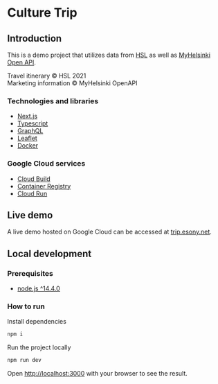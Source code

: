 # Culture Trip

## Introduction

This is a demo project that utilizes data from [HSL](https://www.hsl.fi/en/hsl/open-data) as well as [MyHelsinki Open API](http://open-api.myhelsinki.fi/doc#/).

Travel itinerary © HSL 2021  
Marketing information © MyHelsinki OpenAPI

### Technologies and libraries

- [Next.js](https://nextjs.org/)
- [Typescript](https://www.typescriptlang.org/)
- [GraphQL](https://graphql.org/)
- [Leaflet](https://leafletjs.com/)
- [Docker](https://www.docker.com/)

### Google Cloud services

- [Cloud Build](https://cloud.google.com/cloud-build)
- [Container Registry](https://cloud.google.com/container-registry)
- [Cloud Run](https://cloud.google.com/run)

## Live demo

A live demo hosted on Google Cloud can be accessed at [trip.esony.net](https://trip.esony.net/).

## Local development

### Prerequisites

- [node.js ^14.4.0](https://nodejs.org/en/download/)

### How to run

Install dependencies

```bash
npm i
```

Run the project locally

```bash
npm run dev
```

Open [http://localhost:3000](http://localhost:3000) with your browser to see the result.
